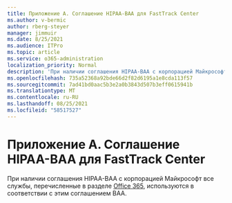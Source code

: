 ```yaml
---
title: Приложение А. Соглашение HIPAA-BAA для FastTrack Center
ms.author: v-bermic
author: rberg-steyer
manager: jimmuir
ms.date: 8/25/2021
ms.audience: ITPro
ms.topic: article
ms.service: o365-administration
localization_priority: Normal
description: 'При наличии соглашения HIPAA-BAA с корпорацией Майкрософт на использование служб FastTrack в это соглашение включаются все службы, перечисленные в списке FastTrack Center Benefit for Office 365, за исключением:'
ms.openlocfilehash: 735a52368a92bde66d2f82d6195a1e8cda113f57
ms.sourcegitcommit: 7ad41bd0aac5b3e2a0b3843d507b3eff0615941b
ms.translationtype: MT
ms.contentlocale: ru-RU
ms.lasthandoff: 08/25/2021
ms.locfileid: "58517527"
---
```

# <a name="appendix-a---fasttrack-center-hipaa-business-associate-agreement"></a>Приложение А. Соглашение HIPAA-BAA для FastTrack Center

При наличии соглашения HIPAA-BAA с корпорацией Майкрософт все службы, перечисленные в разделе [Office 365](products-and-capabilities.md#office-365), используются в соответствии с этим соглашением BAA.


